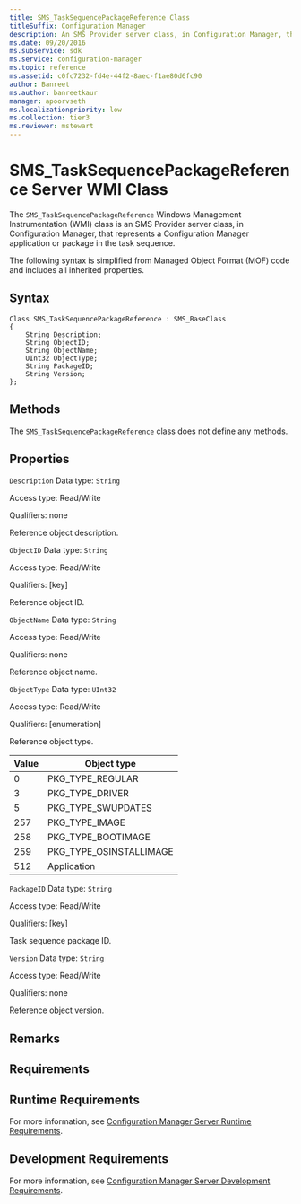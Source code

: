 ```yaml
---
title: SMS_TaskSequencePackageReference Class
titleSuffix: Configuration Manager
description: An SMS Provider server class, in Configuration Manager, that represents a Configuration Manager application or package in the task sequence.
ms.date: 09/20/2016
ms.subservice: sdk
ms.service: configuration-manager
ms.topic: reference
ms.assetid: c0fc7232-fd4e-44f2-8aec-f1ae80d6fc90
author: Banreet
ms.author: banreetkaur
manager: apoorvseth
ms.localizationpriority: low
ms.collection: tier3
ms.reviewer: mstewart
---
```

# SMS_TaskSequencePackageReference Server WMI Class
The `SMS_TaskSequencePackageReference` Windows Management Instrumentation (WMI) class is an SMS Provider server class, in Configuration Manager, that represents a Configuration Manager application or package in the task sequence.

 The following syntax is simplified from Managed Object Format (MOF) code and includes all inherited properties.

## Syntax

```
Class SMS_TaskSequencePackageReference : SMS_BaseClass
{
    String Description;
    String ObjectID;
    String ObjectName;
    UInt32 ObjectType;
    String PackageID;
    String Version;
};
```

## Methods
 The `SMS_TaskSequencePackageReference` class does not define any methods.

## Properties
 `Description`
 Data type: `String`

 Access type: Read/Write

 Qualifiers: none

 Reference object description.

 `ObjectID`
 Data type: `String`

 Access type: Read/Write

 Qualifiers: [key]

 Reference object ID.

 `ObjectName`
 Data type: `String`

 Access type: Read/Write

 Qualifiers: none

 Reference object name.

 `ObjectType`
 Data type: `UInt32`

 Access type: Read/Write

 Qualifiers: [enumeration]

 Reference object type.

| Value | Object type |
| ----- | ----------- |
|0|PKG_TYPE_REGULAR|
|3|PKG_TYPE_DRIVER|
|5|PKG_TYPE_SWUPDATES|
|257|PKG_TYPE_IMAGE|
|258|PKG_TYPE_BOOTIMAGE|
|259|PKG_TYPE_OSINSTALLIMAGE|
|512|Application|

 `PackageID`
 Data type: `String`

 Access type: Read/Write

 Qualifiers: [key]

 Task sequence package ID.

 `Version`
 Data type: `String`

 Access type: Read/Write

 Qualifiers: none

 Reference object version.

## Remarks

## Requirements

## Runtime Requirements
 For more information, see [Configuration Manager Server Runtime Requirements](../../../develop/core/reqs/server-runtime-requirements.md).

## Development Requirements
 For more information, see [Configuration Manager Server Development Requirements](../../../develop/core/reqs/server-development-requirements.md).
